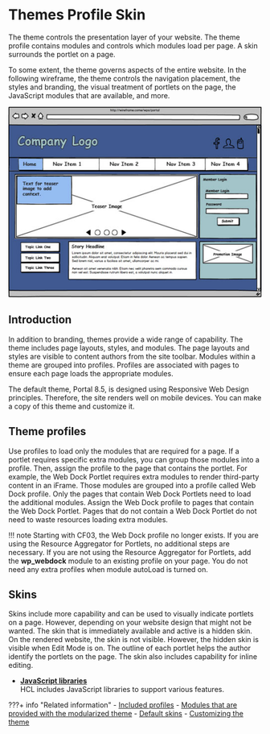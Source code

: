 # Themes Profile Skin

The theme controls the presentation layer of your website. The theme profile contains modules and controls which modules load per page. A skin surrounds the portlet on a page.

To some extent, the theme governs aspects of the entire website. In the following wireframe, the theme controls the navigation placement, the styles and branding, the visual treatment of portlets on the page, the JavaScript modules that are available, and more.

![Wireframe that includes a banner and page layout with two rows. The first row has two columns and the second row has three columns. There are five portlets on the page.](../../../../images/wireframe_50.jpg)

## Introduction

In addition to branding, themes provide a wide range of capability. The theme includes page layouts, styles, and modules. The page layouts and styles are visible to content authors from the site toolbar. Modules within a theme are grouped into profiles. Profiles are associated with pages to ensure each page loads the appropriate modules.

The default theme, Portal 8.5, is designed using Responsive Web Design principles. Therefore, the site renders well on mobile devices. You can make a copy of this theme and customize it.

## Theme profiles

Use profiles to load only the modules that are required for a page. If a portlet requires specific extra modules, you can group those modules into a profile. Then, assign the profile to the page that contains the portlet. For example, the Web Dock Portlet requires extra modules to render third-party content in an iFrame. Those modules are grouped into a profile called Web Dock profile. Only the pages that contain Web Dock Portlets need to load the additional modules. Assign the Web Dock profile to pages that contain the Web Dock Portlet. Pages that do not contain a Web Dock Portlet do not need to waste resources loading extra modules.

!!! note 
    Starting with CF03, the Web Dock profile no longer exists. If you are using the Resource Aggregator for Portlets, no additional steps are necessary. If you are not using the Resource Aggregator for Portlets, add the **wp\_webdock** module to an existing profile on your page. You do not need any extra profiles when module autoLoad is turned on.

## Skins

Skins include more capability and can be used to visually indicate portlets on a page. However, depending on your website design that might not be wanted. The skin that is immediately available and active is a hidden skin. On the rendered website, the skin is not visible. However, the hidden skin is visible when Edit Mode is on. The outline of each portlet helps the author identify the portlets on the page. The skin also includes capability for inline editing.


-   **[JavaScript libraries](site_jslib.md)**  
HCL includes JavaScript libraries to support various features. 

???+ info "Related information"
    - [Included profiles](../../../themes_skins/the_module_framework/specify_profiles/themeopt_mod_oob_profile.md)
    - [Modules that are provided with the modularized theme](../../../themes_skins/the_module_framework/oob_modules/index.md)
    - [Default skins](../../../themes_skins/customizing_theme/skins/themeopt_cust_skindefault.md)
    - [Customizing the theme](../../../themes_skins/customizing_theme/index.md)

